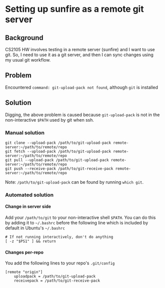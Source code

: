 # Setting up sunfire as a remote git server

## Background

CS2105 HW involves testing in a remote server (sunfire) and I want to use git.
So, I need to use it as a git server, and then I can sync changes using my usual git workflow.

## Problem

Encountered `command: git-upload-pack not found`, although `git` is installed

## Solution

Digging, the above problem is caused because `git-upload-pack` is not in the non-interactive `$PATH` used by git when ssh.

### Manual solution

```
git clone --upload-pack /path/to/git-upload-pack remote-server:~/path/to/remote/repo
git fetch --upload-pack /path/to/git-upload-pack remote-server:~/path/to/remote/repo
git pull --upload-pack /path/to/git-upload-pack remote-server:~/path/to/remote/repo
git push --receive-pack /path/to/git-receive-pack remote-server:~/path/to/remote/repo
```

Note: `/path/to/git-upload-pack` can be found by running `which git`.

### Automated solution

#### Change in server side

Add your `/path/to/git` to your non-interactive shell `$PATH`.
You can do this by adding it to `~/.bashrc` before the following line which is included by default in Ubuntu's `~/.bashrc`

```
# If not running interactively, don't do anything
[ -z "$PS1" ] && return
```

#### Changes per-repo

You add the following lines to your repo's `.git/config`

```
[remote "origin"]
    uploadpack = /path/to/git-upload-pack
    receivepack = /path/to/git-receive-pack
```

